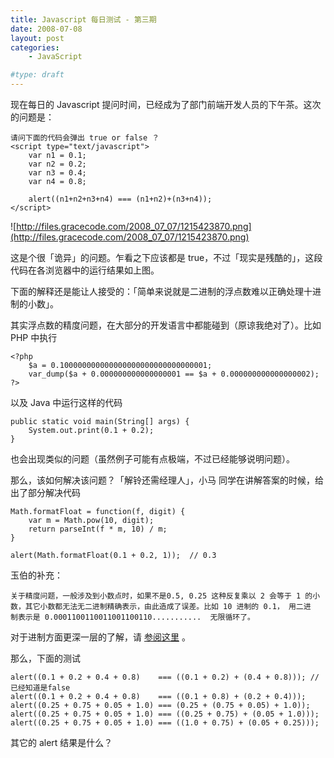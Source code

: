 ```yaml
---
title: Javascript 每日测试 - 第三期
date: 2008-07-08
layout: post
categories:
    - JavaScript

#type: draft
---
```


现在每日的 Javascript 提问时间，已经成为了部门前端开发人员的下午茶。这次的问题是：

```
请问下面的代码会弹出 true or false ？
<script type="text/javascript">
    var n1 = 0.1;
    var n2 = 0.2;
    var n3 = 0.4;
    var n4 = 0.8;

    alert((n1+n2+n3+n4) === (n1+n2)+(n3+n4));
</script>
```

![http://files.gracecode.com/2008_07_07/1215423870.png](http://files.gracecode.com/2008_07_07/1215423870.png)

这是个很「诡异」的问题。乍看之下应该都是 true，不过「现实是残酷的」，这段代码在各浏览器中的运行结果如上图。

下面的解释还是能让人接受的：「简单来说就是二进制的浮点数难以正确处理十进制的小数」。

其实浮点数的精度问题，在大部分的开发语言中都能碰到（原谅我绝对了）。比如 PHP 中执行

```
<?php
    $a = 0.100000000000000000000000000000001;
    var_dump($a + 0.000000000000000001 == $a + 0.000000000000000002);
?>
```

以及 Java 中运行这样的代码

```
public static void main(String[] args) {
    System.out.print(0.1 + 0.2);
}
```

也会出现类似的问题（虽然例子可能有点极端，不过已经能够说明问题）。

那么，该如何解决该问题？「解铃还需经理人」，小马 同学在讲解答案的时候，给出了部分解决代码

```
Math.formatFloat = function(f, digit) {
    var m = Math.pow(10, digit);
    return parseInt(f * m, 10) / m;
}

alert(Math.formatFloat(0.1 + 0.2, 1));  // 0.3
```

玉伯的补充：

```
关于精度问题，一般涉及到小数点时，如果不是0.5, 0.25 这种反复乘以 2 会等于 1 的小
数，其它小数都无法无二进制精确表示，由此造成了误差。比如 10 进制的 0.1， 用二进
制表示是 0.0001100110011001100110...........  无限循环了。
```

对于进制方面更深一层的了解，请 [参阅这里](http://www.jjtvu.cn/daoxzhx/dzjs/resource/knowledge/zsd11/z1103.htm) 。

那么，下面的测试

```
alert((0.1 + 0.2 + 0.4 + 0.8)    === ((0.1 + 0.2) + (0.4 + 0.8))); // 已经知道是false
alert((0.1 + 0.2 + 0.4 + 0.8)    === ((0.1 + 0.8) + (0.2 + 0.4)));    
alert((0.25 + 0.75 + 0.05 + 1.0) === (0.25 + (0.75 + 0.05) + 1.0));
alert((0.25 + 0.75 + 0.05 + 1.0) === ((0.25 + 0.75) + (0.05 + 1.0)));
alert((0.25 + 0.75 + 0.05 + 1.0) === ((1.0 + 0.75) + (0.05 + 0.25)));
```

其它的 alert 结果是什么？
